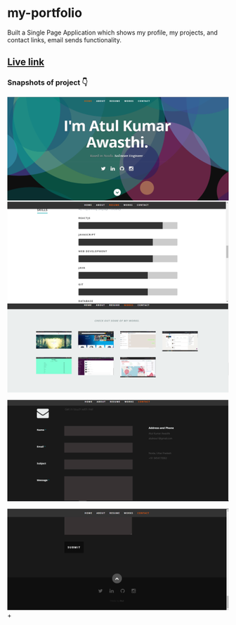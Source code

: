 # my-portfolio
Built a Single Page Application which shows my profile, my projects, and contact links, email sends functionality.


## [Live link](https://atulthecode1.netlify.app)


### Snapshots of project 👇 

<img target="_blank" src="1.png">

<img target="_blank" src="3.png">

<img target="_blank" src="4.png">

![Alt Text](5.png?raw=true "Title")


![Alt Text](6.png?raw=true "Title")+
